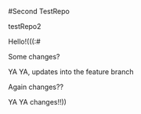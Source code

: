 #Second TestRepo

testRepo2

Hello!(((:#

Some changes?


YA YA, updates into the feature branch


Again changes??

YA YA changes!!))